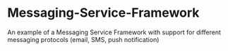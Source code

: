 # Messaging-Service-Framework
An example of a Messaging Service Framework with support for different messaging protocols (email, SMS, push notification) 

